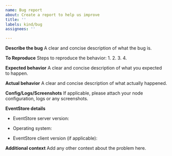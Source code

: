 ```yaml
---
name: Bug report
about: Create a report to help us improve
title: ''
labels: kind/bug
assignees: ''

---
```


**Describe the bug**
A clear and concise description of what the bug is.

**To Reproduce**
Steps to reproduce the behavior:
1.
2.
3.
4.

**Expected behavior**
A clear and concise description of what you expected to happen.

**Actual behavior**
A clear and concise description of what actually happened.

**Config/Logs/Screenshots**
If applicable, please attach your node configuration, logs or any screenshots.

**EventStore details**
 - EventStore server version:

 - Operating system:

 - EventStore client version (if applicable):

**Additional context**
Add any other context about the problem here.
